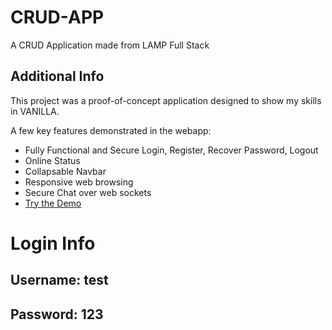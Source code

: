 # CRUD-APP

A CRUD Application made from LAMP Full Stack

## Additional Info

This project was a proof-of-concept application designed to show my skills in VANILLA.

A few key features demonstrated in the webapp:

- Fully Functional and Secure Login, Register, Recover Password, Logout
- Online Status
- Collapsable Navbar
- Responsive web browsing
- Secure Chat over web sockets
- [Try the Demo](https://www.jaimegonzalezjr.com/Projects/crud/login.php)

# Login Info
## Username: test
## Password: 123